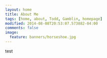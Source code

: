 ```yaml
---
layout: home
title: About Me
tags: [home, about, Todd, Gamblin, homepage]
modified: 2014-08-08T20:53:07.573882-04:00
comments: false
image:
  feature: banners/horseshoe.jpg
---
```

test

